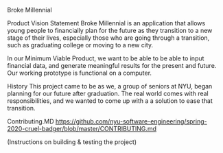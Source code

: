 Broke Millennial

Product Vision Statement
Broke Millennial is an application that allows young people to financially plan for the future as they transition to a new stage of their lives, especially those who are going through a transition, such as graduating college or moving to a new city. 

In our Minimum Viable Product, we want to be able to be able to input financial data, and generate meaningful results for the present and future. Our working prototype is functional on a computer.

History
This project came to be as we, a group of seniors at NYU, began planning for our future after graduation. The real world comes with real responsibilities, and we wanted to come up with a a solution to ease that transition. 


Contributing.MD
https://github.com/nyu-software-engineering/spring-2020-cruel-badger/blob/master/CONTRIBUTING.md

(Instructions on building & testing the project)
